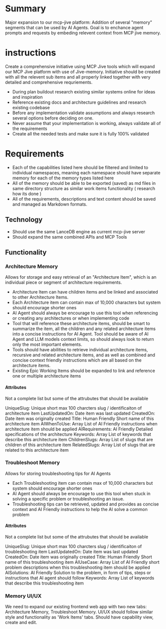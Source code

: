 # Summary
Major expansion to our mcp-jive platform:  Addition of several "memory" segments that can be used by AI Agents. Goal is to enchance agent prompts and requests by embeding relevent context from MCP jive memory. 

# instructions
Create a comprehensive initiative using MCP Jive tools which will expand our MCP Jive platform with use of Jive-memory. Initiative should be created with all the relevent sub items and all properly linked together with very detailed and comprehensive requriements. 
- During plan buildout research existing similar systems online for ideas and inspiration
- Reference existing docs and architecture guidelines and research existing codebase
- Before any implementation validate assumptions and always research several options before deciding on one. 
- Never assume that your implementation is working, always validate all of the requirements
- Create all the needed tests and make sure it is fully 100% validated

# Requirements
- Each of the capabilities listed here should be filtered and limited to individual namespaces, meaning each namespace should have separate memory for each of the memory types listed here
- All of the memory should be able to be exported (saved) as md files in same directory structure as similar work items functionality ( research how its done )
- All of the requirements, descriptions and text content should be saved and managed as Markdown formats. 
## Technology
- Should use the same LanceDB engine as current mcp-jive server
- Should expand the same combined APIs and MCP Tools

## Functionality
### Architecture Memory
Allows for storage and easy retrieval of an "Architecture Item", which is an individual piece or segment of architecture requirements. 
- Architecture Item can have children items and be linked and associated to other Architecture Items. 
- Each Architecture item can contain max of 10,000 characters but system should encourage shorter ones
- AI Agent should always be encourage to use this tool when referencing or creating any architectures or when implementing code 
- Tool that will reference these architecture items, should be smart to summarize the item, all the children and any related architecture items into a concise instructions for AI Agent. Tool should be aware of AI Agent and LLM models context limits, so should always look to return only the most important elements. 
- Tools should have abilities to retrieve individual architecture items, recursive and related architecture items, and as well as combined and concise context friendly instructions which are all based on the architecture items. 
- Existing Epic Working Items should be expanded to link and reference one or multiple architecture items
#### Attributes
Not a complete list but some of the attrubutes that should be available

UniqueSlug: Unique short max 100 charcters slug / identificaiton of architecture item
LastUpdatedOn: Date item was last updated
CreatedOn: Date item was originally created
Title: Human Friendly Short name of this architecture item
AIWhenToUse: Array List of AI Friendly instructions when architecture item should be applied
AIRequirements: AI Friendly Detailed specifications of the architecture
Keywords: Array List of keywords that describe this architecture item
ChildrenSlugs: Array List of slugs that are children of this architecture item
RelatedSlugs: Array List of slugs that are related to this architecture item

### Troubleshoot Memory
Allows for storing troubleshooting tips for AI Agents
- Each Troubleshooting item can contain max of 10,000 characters but system should encourage shorter ones
- AI Agent should always be encourage to use this tool when stuck in solving a specific problem or troubleshooting an issue. 
- Troubleshooting tips can be retrieved, updated and provides as concise context and AI Friendly instructions to help the AI solve a common problem

#### Attributes
Not a complete list but some of the attrubutes that should be available

UniqueSlug: Unique short max 100 charcters slug / identificaiton of troubleshooting item
LastUpdatedOn: Date item was last updated
CreatedOn: Date item was originally created
Title: Human Friendly Short name of this troubleshooting item
AIUseCase: Array List of AI Friendly short problem descriptions when this troubleshooting item should be applied
AISolutions: AI Friendly Solution to the problem, in form of tips, steps or instructions that AI agent should follow
Keywords: Array List of keywords that describe this troubleshooting item

### Memory UI/UX
We need to expand our existing frontend web app with two new tabs: Architecture Memory, Troubleshoot Memory.
UI/UX should follow similar style and functionality as 'Work Items' tabs. Should have capability view, create and edit.  
